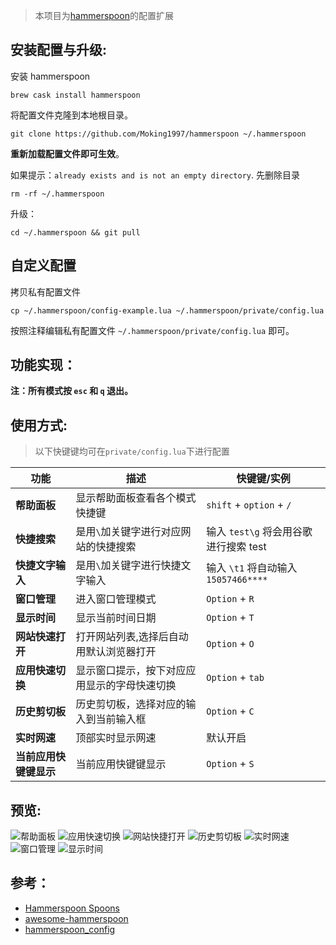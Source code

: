 > 本项目为[hammerspoon](https://github.com/Hammerspoon/hammerspoon)的配置扩展

## 安装配置与升级:

安装 hammerspoon

```
brew cask install hammerspoon
```

将配置文件克隆到本地根目录。

```
git clone https://github.com/Moking1997/hammerspoon ~/.hammerspoon
```

**重新加载配置文件即可生效**。

如果提示：`already exists and is not an empty directory`.
先删除目录

```
rm -rf ~/.hammerspoon
```

升级：

```
cd ~/.hammerspoon && git pull
```

## 自定义配置

拷贝私有配置文件

```
cp ~/.hammerspoon/config-example.lua ~/.hammerspoon/private/config.lua
```

按照注释编辑私有配置文件 `~/.hammerspoon/private/config.lua` 即可。

## 功能实现：

**注：所有模式按 `esc` 和 `q` 退出。**

## 使用方式:

> 以下快键键均可在`private/config.lua`下进行配置

| 功能                   | 描述                                         | 快键键/实例                           |
| ---------------------- | -------------------------------------------- | ------------------------------------- |
| **帮助面板**           | 显示帮助面板查看各个模式快捷键               | `shift` + `option` + `/`              |
| **快捷搜索**           | 是用`\`加关键字进行对应网站的快捷搜索        | 输入 `test\g` 将会用谷歌进行搜索 test |
| **快捷文字输入**       | 是用`\`加关键字进行快捷文字输入              | 输入 `\t1` 将自动输入`15057466****`   |
| **窗口管理**           | 进入窗口管理模式                             | `Option` + `R`                        |
| **显示时间**           | 显示当前时间日期                             | `Option` + `T`                        |
| **网站快速打开**       | 打开网站列表,选择后自动用默认浏览器打开      | `Option` + `O`                        |
| **应用快速切换**       | 显示窗口提示，按下对应应用显示的字母快速切换 | `Option` + `tab`                      |
| **历史剪切板**         | 历史剪切板，选择对应的输入到当前输入框       | `Option` + `C`                        |
| **实时网速**           | 顶部实时显示网速                             | 默认开启                              |
| **当前应用快键键显示** | 当前应用快键键显示                           | `Option` + `S`                        |

## 预览:

![帮助面板](https://imgs-1258913739.cos-website.ap-shanghai.myqcloud.com/2021/01/22/WeChatb5dcc0bba4541db83f1883dc51fede31.png)
![应用快速切换](https://imgs-1258913739.cos-website.ap-shanghai.myqcloud.com/2021/01/22/WeChat96f6b01bd173aa358ce1a48cd7ebdd21.png)
![网站快捷打开](https://imgs-1258913739.cos-website.ap-shanghai.myqcloud.com/2021/01/22/WeChat6762619376b18d30fa41f7673f90e6c5.png)
![历史剪切板](https://imgs-1258913739.cos-website.ap-shanghai.myqcloud.com/2021/01/22/WeChat683794c434a018337a74f8b89f21893a.png)
![实时网速](https://imgs-1258913739.cos-website.ap-shanghai.myqcloud.com/2021/01/22/WeChat109c5b4dc369f8ad703917ce899e684e.png)
![窗口管理](https://imgs-1258913739.cos-website.ap-shanghai.myqcloud.com/2021/01/22/WeChat928b479fa2a746edfb0c92fe954ee96a.png)
![显示时间](https://imgs-1258913739.cos-website.ap-shanghai.myqcloud.com/2021/01/22/WeChat6f83d77d56d1f17822cb74ae1810a48f.png)

## 参考：

- [Hammerspoon Spoons](https://www.hammerspoon.org/Spoons/)
- [awesome-hammerspoon](https://github.com/ashfinal/awesome-hammerspoon)
- [hammerspoon_config](https://github.com/zuorn/hammerspoon_config)
